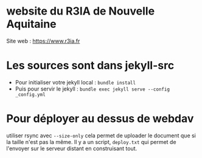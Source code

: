 # website du R3IA de Nouvelle Aquitaine

Site web : https://www.r3ia.fr

# Les sources sont dans jekyll-src

 - Pour initialiser votre jekyll local : `bundle install`
 - Puis pour servir le jekyll : `bundle exec jekyll serve --config _config.yml`

# Pour déployer au dessus de webdav
utiliser rsync avec `--size-only` cela permet de uploader le document que si la taille n'est pas la même. Il y a un script, `deploy.txt` qui permet de l'envoyer sur le serveur distant en construisant tout.

